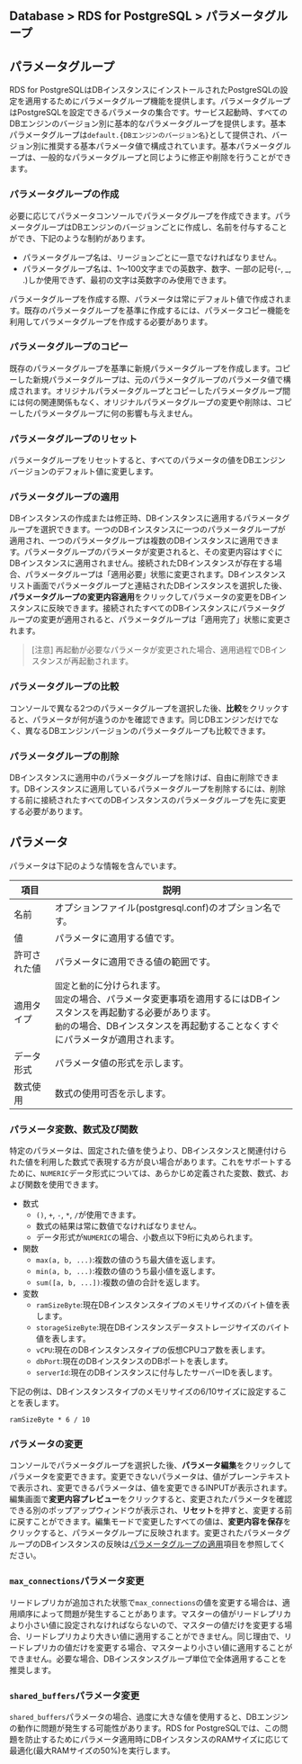 ## Database > RDS for PostgreSQL > パラメータグループ

## パラメータグループ

RDS for PostgreSQLはDBインスタンスにインストールされたPostgreSQLの設定を適用するためにパラメータグループ機能を提供します。パラメータグループはPostgreSQLを設定できるパラメータの集合です。サービス起動時、すべてのDBエンジンのバージョン別に基本的なパラメータグループを提供します。基本パラメータグループは`default.{DBエンジンのバージョン名}`として提供され、バージョン別に推奨する基本パラメータ値で構成されています。基本パラメータグループは、一般的なパラメータグループと同じように修正や削除を行うことができます。

### パラメータグループの作成

必要に応じてパラメータコンソールでパラメータグループを作成できます。パラメータグループはDBエンジンのバージョンごとに作成し、名前を付与することができ、下記のような制約があります。

* パラメータグループ名は、リージョンごとに一意でなければなりません。
* パラメータグループ名は、1～100文字までの英数字、数字、一部の記号(-, _, .)しか使用できず、最初の文字は英数字のみ使用できます。

パラメータグループを作成する際、パラメータは常にデフォルト値で作成されます。既存のパラメータグループを基準に作成するには、パラメータコピー機能を利用してパラメータグループを作成する必要があります。

### パラメータグループのコピー

既存のパラメータグループを基準に新規パラメータグループを作成します。コピーした新規パラメータグループは、元のパラメータグループのパラメータ値で構成されます。オリジナルパラメータグループとコピーしたパラメータグループ間には何の関連関係もなく、オリジナルパラメータグループの変更や削除は、コピーしたパラメータグループに何の影響も与えません。

### パラメータグループのリセット

パラメータグループをリセットすると、すべてのパラメータの値をDBエンジンバージョンのデフォルト値に変更します。

### パラメータグループの適用

DBインスタンスの作成または修正時、DBインスタンスに適用するパラメータグループを選択できます。一つのDBインスタンスに一つのパラメータグループが適用され、一つのパラメータグループは複数のDBインスタンスに適用できます。パラメータグループのパラメータが変更されると、その変更内容はすぐにDBインスタンスに適用されません。接続されたDBインスタンスが存在する場合、パラメータグループは「適用必要」状態に変更されます。DBインスタンスリスト画面でパラメータグループと連結されたDBインスタンスを選択した後、**パラメータグループの変更内容適用**をクリックしてパラメータの変更をDBインスタンスに反映できます。接続されたすべてのDBインスタンスにパラメータグループの変更が適用されると、パラメータグループは「適用完了」状態に変更されます。

> [注意]
> 再起動が必要なパラメータが変更された場合、適用過程でDBインスタンスが再起動されます。

### パラメータグループの比較

コンソールで異なる2つのパラメータグループを選択した後、**比較**をクリックすると、パラメータが何が違うのかを確認できます。同じDBエンジンだけでなく、異なるDBエンジンバージョンのパラメータグループも比較できます。

### パラメータグループの削除

DBインスタンスに適用中のパラメータグループを除けば、自由に削除できます。DBインスタンスに適用しているパラメータグループを削除するには、削除する前に接続されたすべてのDBインスタンスのパラメータグループを先に変更する必要があります。

## パラメータ

パラメータは下記のような情報を含んでいます。

| 項目   | 説明                                                                                                                |
|--------|---------------------------------------------------------------------------------------------------------------------|
| 名前   | オプションファイル(postgresql.conf)のオプション名です。                                                                                   |
| 値    | パラメータに適用する値です。                                                                                                     |
| 許可された値 | パラメータに適用できる値の範囲です。                                                                                            |
| 適用タイプ | `固定`と`動的`に分けられます。<br/>`固定`の場合、パラメータ変更事項を適用するにはDBインスタンスを再起動する必要があります。<br/>`動的`の場合、DBインスタンスを再起動することなくすぐにパラメータが適用されます。 |
| データ形式 | パラメータ値の形式を示します。                                                                                                   | 
| 数式使用 | 数式の使用可否を示します。                                                                                                 |

### パラメータ変数、数式及び関数

特定のパラメータは、固定された値を使うより、DBインスタンスと関連付けられた値を利用した数式で表現する方が良い場合があります。これをサポートするために、`NUMERIC`データ形式については、あらかじめ定義された変数、数式、および関数を使用できます。

* 数式
    * `()`, `+`, `-`, `*`, `/`が使用できます。
    * 数式の結果は常に数値でなければなりません。
    * データ形式が`NUMERIC`の場合、小数点以下9桁に丸められます。
* 関数
    * `max(a, b, ...)`:複数の値のうち最大値を返します。
    * `min(a, b, ...)`:複数の値のうち最小値を返します。
    * `sum([a, b, ...])`:複数の値の合計を返します。
* 変数
    * `ramSizeByte`:現在DBインスタンスタイプのメモリサイズのバイト値を表します。
    * `storageSizeByte`:現在DBインスタンスデータストレージサイズのバイト値を表します。
    * `vCPU`:現在のDBインスタンスタイプの仮想CPUコア数を表します。
    * `dbPort`:現在のDBインスタンスのDBポートを表します。
    * `serverId`:現在のDBインスタンスに付与したサーバーIDを表します。

下記の例は、DBインスタンスタイプのメモリサイズの6/10サイズに設定することを表します。

```
ramSizeByte * 6 / 10
```

### パラメータの変更

コンソールでパラメータグループを選択した後、**パラメータ編集**をクリックしてパラメータを変更できます。変更できないパラメータは、値がプレーンテキストで表示され、変更できるパラメータは、値を変更できるINPUTが表示されます。編集画面で**変更内容プレビュー**をクリックすると、変更されたパラメータを確認できる別のポップアップウィンドウが表示され、**リセット**を押すと、変更する前に戻すことができます。編集モードで変更したすべての値は、**変更内容を保存**をクリックすると、パラメータグループに反映されます。変更されたパラメータグループのDBインスタンスの反映は[パラメータグループの適用](parameter-group/#_5)項目を参照してください。

### `max_connections`パラメータ変更

リードレプリカが追加された状態で`max_connections`の値を変更する場合は、適用順序によって問題が発生することがあります。マスターの値がリードレプリカより小さい値に設定されなければならないので、マスターの値だけを変更する場合、リードレプリカより大きい値に適用することができません。同じ理由で、リードレプリカの値だけを変更する場合、マスターより小さい値に適用することができません。必要な場合、DBインスタンスグループ単位で全体適用することを推奨します。

### `shared_buffers`パラメータ変更

`shared_buffers`パラメータの場合、過度に大きな値を使用すると、DBエンジンの動作に問題が発生する可能性があります。RDS for PostgreSQLでは、この問題を防止するためにパラメータ適用時にDBインスタンスのRAMサイズに応じて最適化(最大RAMサイズの50%)を実行します。 